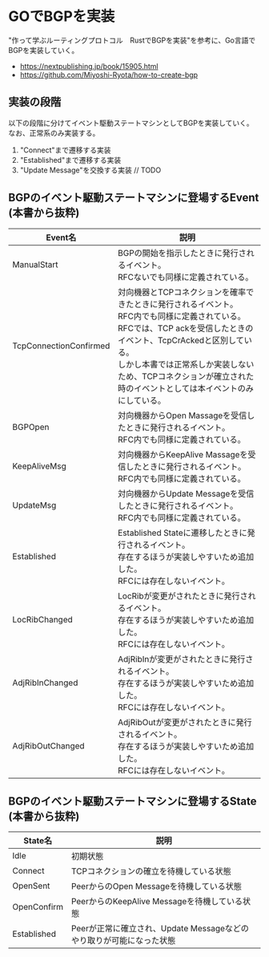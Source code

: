 # GOでBGPを実装
"作って学ぶルーティングプロトコル　RustでBGPを実装"を参考に、Go言語でBGPを実装していく。
- https://nextpublishing.jp/book/15905.html
- https://github.com/Miyoshi-Ryota/how-to-create-bgp

## 実装の段階
以下の段階に分けてイベント駆動ステートマシンとしてBGPを実装していく。
なお、正常系のみ実装する。
1. "Connect"まで遷移する実装
2. "Established"まで遷移する実装 
3. "Update Message"を交換する実装   // TODO

## BGPのイベント駆動ステートマシンに登場するEvent   (本書から抜粋)
|Event名|説明|
|---|---|
|ManualStart|BGPの開始を指示したときに発行されるイベント。<br>RFCないでも同様に定義されている。|
|TcpConnectionConfirmed|対向機器とTCPコネクションを確率できたときに発行されるイベント。<br>RFC内でも同様に定義されている。<br>RFCでは、TCP ackを受信したときのイベント、TcpCrAckedと区別している。<br>しかし本書では正常系しか実装しないため、TCPコネクションが確立された時のイベントとしては本イベントのみにしている。|
|BGPOpen|対向機器からOpen Massageを受信したときに発行されるイベント。<br>RFC内でも同様に定義されている。|
|KeepAliveMsg|対向機器からKeepAlive Massageを受信したときに発行されるイベント。<br>RFC内でも同様に定義されている。|
|UpdateMsg|対向機器からUpdate Messageを受信したときに発行されるイベント。<br>RFC内でも同様に定義されている。|
|Established|Established Stateに遷移したときに発行されるイベント。<br>存在するほうが実装しやすいため追加した。<br>RFCには存在しないイベント。|
|LocRibChanged|LocRibが変更がされたときに発行されるイベント。<br>存在するほうが実装しやすいため追加した。<br>RFCには存在しないイベント。|
|AdjRibInChanged|AdjRibInが変更がされたときに発行されるイベント。<br>存在するほうが実装しやすいため追加した。<br>RFCには存在しないイベント。|
|AdjRibOutChanged|AdjRibOutが変更がされたときに発行されるイベント。<br>存在するほうが実装しやすいため追加した。<br>RFCには存在しないイベント。|

## BGPのイベント駆動ステートマシンに登場するState   (本書から抜粋)
|State名|説明|
|---|---|
|Idle|初期状態|
|Connect|TCPコネクションの確立を待機している状態|
|OpenSent|PeerからのOpen Messageを待機している状態|
|OpenConfirm|PeerからのKeepAlive Messageを待機している状態|
|Established|Peerが正常に確立され、Update Messageなどのやり取りが可能になった状態|